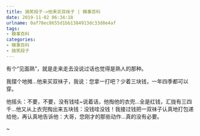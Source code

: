 ```yaml
---
title: 搞笑段子->他来买双祙子 | 糗事百科
date: 2019-11-02 06:34:18
urlname: 0af78ec8655d1bb1384913dc33d8e4af
tags: 
- 糗事百科
categories:
- 糗事百科
- 搞笑段子
---
```

有个“见面熟”，就是走来走去没说过话也觉得是熟人的那种。

我摆个地摊…他来买双祙子，我说：您拿一打吧？少着三块钱，一年四季都可以穿。

他摇头：不要，不要，没有钱哇~说着话，他掏他的衣兜…全是红钱，汇拢有三四千…他又从上衣兜掏出来五块钱：没钱哇没钱！我接过钱把一双祙子认真地打包递给他，再认真地告诉他：大哥，您刚才的那些动作…真的没有必要。

~


